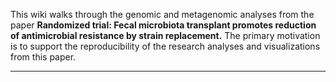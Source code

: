 This wiki walks through the genomic and metagenomic analyses from the paper **Randomized trial: Fecal microbiota transplant promotes reduction of antimicrobial resistance by strain replacement.** The primary motivation is to support the reproducibility of the research analyses and visualizations from this paper.

---

